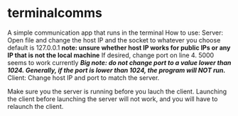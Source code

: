 # terminalcomms
 A simple communication app that runs in the terminal
 How to use:
  Server:
   Open file and change the host IP and the socket to whatever you choose
    default is 127.0.0.1
    **note: unsure whether host IP works for public IPs or any IP that is not the local machine**
    If desired, change port on line 4. 5000 seems to work currently
    ***Big note: do not change port to a value lower than 1024. Generally, if the port is lower than 1024, the program will NOT run.***
  Client:
   Change host IP and port to match the server.

Make sure you the server is running before you lauch the client. Launching the client before launching the server will not work, and you will have to relaunch the client.
